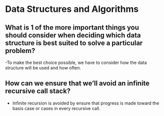 # Data Structures and Algorithms

## What is 1 of the more important things you should consider when deciding which data structure is best suited to solve a particular problem?

-To make the best choice possible, we have to consider how the data structure will be used and how often.

## How can we ensure that we’ll avoid an infinite recursive call stack?

- Infinite recursion is avoided by ensure that progress is made toward the basis case or cases in every recursive call.
